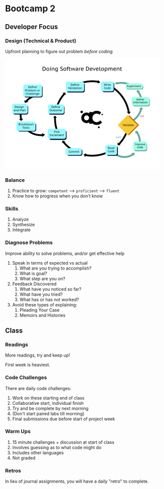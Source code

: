 # Bootcamp 2

## Developer Focus

### Design (Technical & Product)

Upfront planning to figure out problem _before_ coding

![Doing Sofware Development](./guides/assets/doing-sw-dev.png)

### Balance

1. Practice to grow: `competent` --> `proficient` --> `fluent`
1. Know how to progress when you don't know

### Skills

1. Analyze
1. Synthesize
1. Integrate

### Diagnose Problems

Improve ability to solve problems, and/or get effective help

1. Speak in terms of expected vs actual
    1. What are you trying to accomplish? 
    1. What is goal?
    1. What step are you on?
2. Feedback Discovered
    1. What have you noticed so far?
    1. What have you tried?
    1. What has or has not worked?
3. Avoid these types of explaining:
    1. Pleading Your Case
    1. Memoirs and Histories

## Class

### Readings

More readings, try and keep up!

First week is heaviest.

### Code Challenges

There are daily code challenges:

1. Work on these starting end of class
1. Collaborative start, individual finish
1. Try and be complete by next morning
1. (Don't start paired labs till morning)
1. Final submissions due before start of project week

### Warm Ups

1. 15 minute challenges + discussion at start of class
1. Involves guessing as to what code might do
1. Includes other languages
1. Not graded

### Retros

In lieu of journal assignments, you will have a daily "retro" to complete.